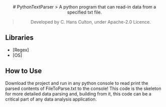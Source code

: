 <div align="center">
# PythonTextParser
> A python program that can read-in data from a specified txt file.

> Developed by C. Hans Culton, under Apache-2.0 Licence.
</div>

## Libraries
- [Regex]
- [OS]

## How to Use
Download the project and run in any python console to read print the parsed contents of FileToParse.txt to the console! This code is the skeleton for more detailed data parsing and, building from it, this code can be a critical part of any data analysis application.
